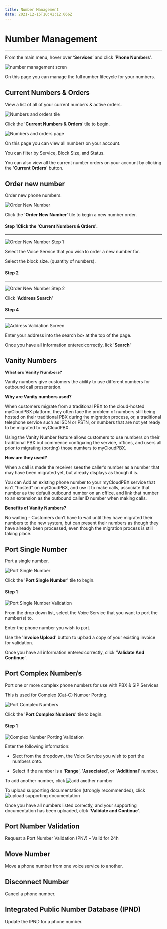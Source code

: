 ```yaml
---
title: Number Management
date: 2021-12-15T10:41:12.066Z
---
```

# **Number Management**

- - -

From the main menu, hover over ‘**Services**’ and click ‘**Phone Numbers**’.

<img src="../../images/ember_manage_phonenumbers.png" alt="number management scren" title="number management screen"/>

On this page you can manage the full number lifecycle for your numbers.

## Current Numbers & Orders
View a list of all of your current numbers & active orders. 

<img src="../../images/current_numbers.png" alt="Numbers and orders tile" title="Numbers and orders tile"/>

Click the '**Current Numbers & Orders**' tile to begin.

<img src="../../images/numbers_1.png" alt="Numbers and orders page" title="Numbers and orders page"/>

On this page you can view all numbers on your account.

You can filter by Service, Block Size, and Status.

You can also view all the current number orders on your account by clicking the '**Current Orders**' button.



## Order new number
Order new phone numbers.

<img src="../../images/order_new_number_1.png" alt="Order New Number" title="Order New Number"/>

Click the '**Order New Number**' tile to begin a new number order.

#### Step 1Click the 'Current Numbers & Orders'.
---
<img src="../../images/order_new_number_2.png" alt="Order New Number Step 1" title="Order New Number Step 1"/>


Select the Voice Service that you wish to order a new number for.

Select the block size. (quantity of numbers).

#### Step 2
---

<img src="../../images/order_new_number_3.png" alt="Order New Number Step 2" title="Order New Number Step 2"/>

Click '**Address Search**'

#### Step 4
---

<img src="../../images/order_new_number_4.png" alt="Address Validation Screen" title="Address Validation Screen"/>

Enter your address into the search box at the top of the page.

Once you have all information entered correctly, lick '**Search**'

## Vanity Numbers
**What are Vanity Numbers?**

Vanity numbers give customers the ability to use different numbers for outbound call presentation.

**Why are Vanity numbers used?**

When customers migrate from a traditional PBX to the cloud-hosted myCloudPBX platform, they often face the problem of numbers still being hosted on their traditional PBX during the migration process, or, a traditional telephone service such as ISDN or PSTN, or numbers that are not yet ready to be migrated to myCloudPBX.

Using the Vanity Number feature allows customers to use numbers on their traditional PBX but commence configuring the service, offices, and users all prior to migrating (porting) those numbers to myCloudPBX.

**How are they used?**

When a call is made the receiver sees the caller’s number as a number that may have been migrated yet, but already displays as though it is.

You can Add an existing phone number to your myCloudPBX service that isn't "hosted" on myCloudPBX, and use it to make calls, associate that number as the default outbound number on an office, and link that number to an extension as the outbound caller ID number when making calls.

**Benefits of Vanity Numbers?**

No waiting - Customers don’t have to wait until they have migrated their numbers to the new system, but can present their numbers as though they have already been processed, even though the migration process is still taking place.

## Port Single Number
Port a single number.

<img src="../../images/port_single_1.png" alt="Port Single Number" title="Port Single Number"/>

Click the '**Port Single Number**' tile to begin.

#### Step 1

<img src="../../images/port_single_2.png" alt="Port Single Number Validation" title="Port Single Number Validation"/>

From the drop down list, select the Voice Service that you want to port the number(s) to.

Enter the phone number you wish to port.

Use the '**Invoice Upload**' button to upload a copy of your existing invoice for validation.

Once you have all information entered correctly, click '**Validate And Continue**'.


## Port Complex Number/s
Port one or more complex phone numbers for use with PBX & SIP Services

This is used for Complex (Cat-C) Number Porting.

<img src="../../images/complex_1.png" alt="Port Complex Numbers" title="Port Complex Numbers"/>

Click the '**Port Complex Numbers**' tile to begin.

#### Step 1

<img src="../../images/complex_2.png" alt="Complex Number Porting Validation" title="Complex Number Porting Validation"/>

Enter the following information:

- Slect from the dropdown, the Voice Service you wish to port the numbers onto.

- Select if the number is a '**Range**', '**Associated**', or '**Additional**' number. 

To add another number, click <img src="../../images/complex_add.png" alt="add another number" title="add another number"/>

To upload supporting documentation (strongly recommended), click <img src="../../images/complex_upload.png" alt="upload supporting documentation" title="upload supporting documentation"/>

Once you have all numbers listed correctly, and your supporting documentation has been uploaded, click '**Validate and Continue**'.


## Port Number Validation
Request a Port Number Validation (PNV) – Valid for 24h

## Move Number
Move a phone number from one voice service to another.

## Disconnect Number
Cancel a phone number.

## Integrated Public Number Database (IPND)
Update the IPND for a phone number.
